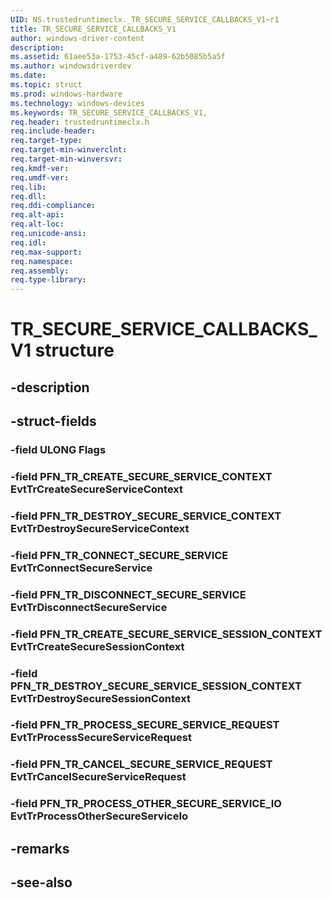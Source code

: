 ```yaml
---
UID: NS.trustedruntimeclx._TR_SECURE_SERVICE_CALLBACKS_V1~r1
title: TR_SECURE_SERVICE_CALLBACKS_V1
author: windows-driver-content
description: 
ms.assetid: 61aee53a-1753-45cf-a489-62b5085b5a5f
ms.author: windowsdriverdev
ms.date: 
ms.topic: struct
ms.prod: windows-hardware
ms.technology: windows-devices
ms.keywords: TR_SECURE_SERVICE_CALLBACKS_V1, 
req.header: trustedruntimeclx.h
req.include-header:
req.target-type:
req.target-min-winverclnt:
req.target-min-winversvr:
req.kmdf-ver:
req.umdf-ver:
req.lib:
req.dll:
req.ddi-compliance:
req.alt-api:
req.alt-loc:
req.unicode-ansi:
req.idl:
req.max-support:
req.namespace:
req.assembly:
req.type-library:
---
```


# TR_SECURE_SERVICE_CALLBACKS_V1 structure

## -description



## -struct-fields

### -field ULONG Flags			
 	
### -field PFN_TR_CREATE_SECURE_SERVICE_CONTEXT EvtTrCreateSecureServiceContext			
 	
### -field PFN_TR_DESTROY_SECURE_SERVICE_CONTEXT EvtTrDestroySecureServiceContext			
 	
### -field PFN_TR_CONNECT_SECURE_SERVICE EvtTrConnectSecureService			
 	
### -field PFN_TR_DISCONNECT_SECURE_SERVICE EvtTrDisconnectSecureService			
 	
### -field PFN_TR_CREATE_SECURE_SERVICE_SESSION_CONTEXT EvtTrCreateSecureSessionContext			
 	
### -field PFN_TR_DESTROY_SECURE_SERVICE_SESSION_CONTEXT EvtTrDestroySecureSessionContext			
 	
### -field PFN_TR_PROCESS_SECURE_SERVICE_REQUEST EvtTrProcessSecureServiceRequest			
 	
### -field PFN_TR_CANCEL_SECURE_SERVICE_REQUEST EvtTrCancelSecureServiceRequest			
 	
### -field PFN_TR_PROCESS_OTHER_SECURE_SERVICE_IO EvtTrProcessOtherSecureServiceIo			
 	
## -remarks

## -see-also
